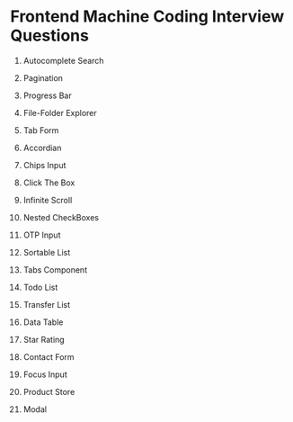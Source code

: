 # Frontend Machine Coding Interview Questions

1. Autocomplete Search

2. Pagination

3. Progress Bar

4. File-Folder Explorer

5. Tab Form

6. Accordian

7. Chips Input

8. Click The Box

9. Infinite Scroll

10. Nested CheckBoxes

11. OTP Input

12. Sortable List

13. Tabs Component

14. Todo List

15. Transfer List

16. Data Table

17. Star Rating

18. Contact Form

19. Focus Input

20. Product Store

21. Modal